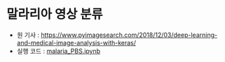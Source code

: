 # 말라리아 영상 분류

- 원 기사 : https://www.pyimagesearch.com/2018/12/03/deep-learning-and-medical-image-analysis-with-keras/
- 실행 코드 : [malaria_PBS.ipynb](malaria_PBS.ipynb)
